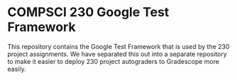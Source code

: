 # COMPSCI 230 Google Test Framework

This repository contains the Google Test Framework that is used by the
230 project assignments. We have separated this out into a separate
repository to make it easier to deploy 230 project autograders to
Gradescope more easily.


